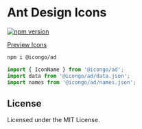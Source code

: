 Ant Design Icons
===

[![npm version](https://img.shields.io/npm/v/@icongo/ad.svg)](https://www.npmjs.com/package/@icongo/ad)

[Preview Icons](http://icongo.github.io/#/icons/ad)

```bash
npm i @icongo/ad
```

```jsx
import { IconName } from '@icongo/ad';
import data from '@icongo/ad/data.json';
import names from '@icongo/ad/names.json';
```

## License

Licensed under the MIT License.